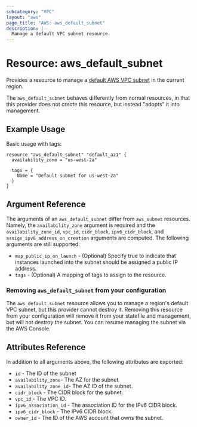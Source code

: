 ```yaml
---
subcategory: "VPC"
layout: "aws"
page_title: "AWS: aws_default_subnet"
description: |-
  Manage a default VPC subnet resource.
---
```


# Resource: aws_default_subnet

Provides a resource to manage a [default AWS VPC subnet](http://docs.aws.amazon.com/AmazonVPC/latest/UserGuide/default-vpc.html#default-vpc-basics)
in the current region.

The `aws_default_subnet` behaves differently from normal resources, in that
this provider does not _create_ this resource, but instead "adopts" it
into management.

## Example Usage

Basic usage with tags:

```hcl
resource "aws_default_subnet" "default_az1" {
  availability_zone = "us-west-2a"

  tags = {
    Name = "Default subnet for us-west-2a"
  }
}
```

## Argument Reference

The arguments of an `aws_default_subnet` differ from `aws_subnet` resources.
Namely, the `availability_zone` argument is required and the `availability_zone_id`, `vpc_id`, `cidr_block`, `ipv6_cidr_block`,
and `assign_ipv6_address_on_creation` arguments are computed.
The following arguments are still supported:

* `map_public_ip_on_launch` -  (Optional) Specify true to indicate
    that instances launched into the subnet should be assigned
    a public IP address.
* `tags` - (Optional) A mapping of tags to assign to the resource.

### Removing `aws_default_subnet` from your configuration

The `aws_default_subnet` resource allows you to manage a region's default VPC subnet,
but this provider cannot destroy it. Removing this resource from your configuration
will remove it from your statefile and management, but will not destroy the subnet.
You can resume managing the subnet via the AWS Console.

## Attributes Reference

In addition to all arguments above, the following attributes are exported:

* `id` - The ID of the subnet
* `availability_zone`- The AZ for the subnet.
* `availability_zone_id`- The AZ ID of the subnet.
* `cidr_block` - The CIDR block for the subnet.
* `vpc_id` - The VPC ID.
* `ipv6_association_id` - The association ID for the IPv6 CIDR block.
* `ipv6_cidr_block` - The IPv6 CIDR block.
* `owner_id` - The ID of the AWS account that owns the subnet.
